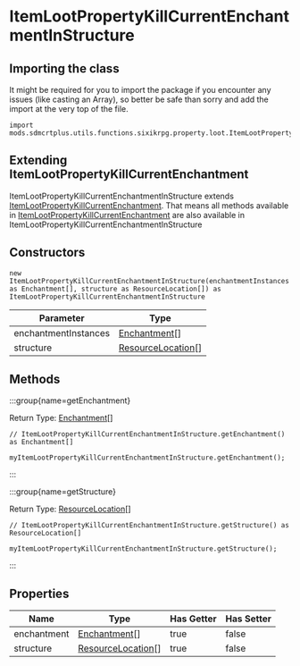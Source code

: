 # ItemLootPropertyKillCurrentEnchantmentInStructure

## Importing the class

It might be required for you to import the package if you encounter any issues (like casting an Array), so better be safe than sorry and add the import at the very top of the file.
```zenscript
import mods.sdmcrtplus.utils.functions.sixikrpg.property.loot.ItemLootPropertyKillCurrentEnchantmentInStructure;
```


## Extending ItemLootPropertyKillCurrentEnchantment

ItemLootPropertyKillCurrentEnchantmentInStructure extends [ItemLootPropertyKillCurrentEnchantment](/mods/sdmcrtplus/utils/functions/sixikrpg/property/loot/ItemLootPropertyKillCurrentEnchantment). That means all methods available in [ItemLootPropertyKillCurrentEnchantment](/mods/sdmcrtplus/utils/functions/sixikrpg/property/loot/ItemLootPropertyKillCurrentEnchantment) are also available in ItemLootPropertyKillCurrentEnchantmentInStructure

## Constructors


```zenscript
new ItemLootPropertyKillCurrentEnchantmentInStructure(enchantmentInstances as Enchantment[], structure as ResourceLocation[]) as ItemLootPropertyKillCurrentEnchantmentInStructure
```
|      Parameter       |                             Type                             |
|----------------------|--------------------------------------------------------------|
| enchantmentInstances | [Enchantment](/vanilla/api/item/enchantment/Enchantment)[]   |
| structure            | [ResourceLocation](/vanilla/api/resource/ResourceLocation)[] |



## Methods

:::group{name=getEnchantment}

Return Type: [Enchantment](/vanilla/api/item/enchantment/Enchantment)[]

```zenscript
// ItemLootPropertyKillCurrentEnchantmentInStructure.getEnchantment() as Enchantment[]

myItemLootPropertyKillCurrentEnchantmentInStructure.getEnchantment();
```

:::

:::group{name=getStructure}

Return Type: [ResourceLocation](/vanilla/api/resource/ResourceLocation)[]

```zenscript
// ItemLootPropertyKillCurrentEnchantmentInStructure.getStructure() as ResourceLocation[]

myItemLootPropertyKillCurrentEnchantmentInStructure.getStructure();
```

:::


## Properties

|    Name     |                             Type                             | Has Getter | Has Setter |
|-------------|--------------------------------------------------------------|------------|------------|
| enchantment | [Enchantment](/vanilla/api/item/enchantment/Enchantment)[]   | true       | false      |
| structure   | [ResourceLocation](/vanilla/api/resource/ResourceLocation)[] | true       | false      |

